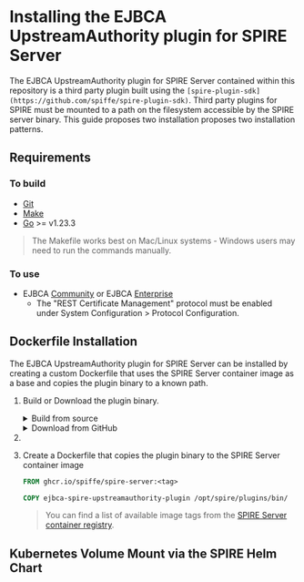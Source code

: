 # Installing the EJBCA UpstreamAuthority plugin for SPIRE Server

The EJBCA UpstreamAuthority plugin for SPIRE Server contained within this repository is a third party plugin built using the `[spire-plugin-sdk](https://github.com/spiffe/spire-plugin-sdk)`. Third party plugins for SPIRE must be mounted to a path on the filesystem accessible by the SPIRE server binary. This guide proposes two installation proposes two installation patterns.

## Requirements
### To build

* [Git](https://git-scm.com/)
* [Make](https://www.gnu.org/software/make/)
* [Go](https://golang.org/) >= v1.23.3

> The Makefile works best on Mac/Linux systems - Windows users may need to run the commands manually.

### To use

* EJBCA [Community](https://www.ejbca.org/) or EJBCA [Enterprise](https://www.keyfactor.com/products/ejbca-enterprise/)
  * The "REST Certificate Management" protocol must be enabled under System Configuration > Protocol Configuration.

## Dockerfile Installation

The EJBCA UpstreamAuthority plugin for SPIRE Server can be installed by creating a custom Dockerfile that uses the SPIRE Server container image as a base and copies the plugin binary to a known path. 

1. Build or Download the plugin binary.
    <details><summary>Build from source</summary>

    1. Clone the EJBCA UpsreamAuthority plugin repository

    ```shell
    git clone https://github.com/Keyfactor/ejbca-spire-upstreamauthority-plugin.git
    cd ejbca-spire-upstreamauthority-plugin
    ```

    2. Build the plugin binary

    ```shell
    make build
    ```

    3. Calculate the SHA256 checksum of the compiled binary - keep this value for later

    ```shell
    sha256sum ejbca-spire-upstreamauthority-plugin | cut -d ' ' -f1
    ```
    </details>

    <details><summary>Download from GitHub</summary>

    1. Download and extract the plugin binary for your platform

    ```shell
    OS=$(go env GOOS)
    ARCH=$(go env GOARCH)
    curl -L https://github.com/Keyfactor/ejbca-vault-pki-engine/releases/latest/download/ejbca-vault-pki-engine-$OS-$ARCH.tar.gz
    tar xzf ejbca-vault-pki-engine-$OS-$ARCH.tar.gz
    ```

    2. Calculate the SHA256 checksum of the compiled binary - keep this value for later

    ```shell
    sha256sum ejbca-spire-upstreamauthority-plugin | cut -d ' ' -f1
    ```

    </details>

  1. 

3. Create a Dockerfile that copies the plugin binary to the SPIRE Server container image
    ```Dockerfile
    FROM ghcr.io/spiffe/spire-server:<tag>

    COPY ejbca-spire-upstreamauthority-plugin /opt/spire/plugins/bin/
    ```

    > You can find a list of available image tags from the [SPIRE Server container registry](https://github.com/spiffe/spire/pkgs/container/spire-server).

## Kubernetes Volume Mount via the SPIRE Helm Chart


